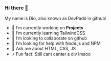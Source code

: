 ### Hi there 👋

My name is Dio, also known as DevPadd in github!

- 🔭 I’m currently working on **Projects**
- 🌱 I’m currently learning TailwindCSS
- 👯 I’m looking to collaborate on github
- 🤔 I’m looking for help with Node.js and NPM
- 💬 Ask me about HTML, CSS, JS
- ⚡ Fun fact: Still cant center a div lmaoo
<!--
**DevPadd/DevPadd** is a ✨ _special_ ✨ repository because its `README.md` (this file) appears on your GitHub profile.

Here are some ideas to get you started:

- 🔭 I’m currently working on ...
- 🌱 I’m currently learning ...
- 👯 I’m looking to collaborate on ...
- 🤔 I’m looking for help with ...
- 💬 Ask me about ...
- 📫 How to reach me: ...
- 😄 Pronouns: ...
- ⚡ Fun fact: ...
-->
